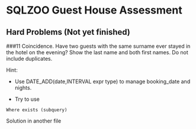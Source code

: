 # SQLZOO Guest House Assessment
## Hard Problems (Not yet finished)
###11
Coincidence. Have two guests with the same surname ever stayed in the hotel on the evening? 
Show the last name and both first names. Do not include duplicates.

Hint: 
* Use DATE_ADD(date,INTERVAL expr type) to manage booking_date and nights.

* Try to use 
```
Where exists (subquery)
```
      
Solution in another file
